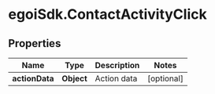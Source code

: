# egoiSdk.ContactActivityClick

## Properties
Name | Type | Description | Notes
------------ | ------------- | ------------- | -------------
**actionData** | **Object** | Action data | [optional] 


